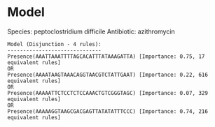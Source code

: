 
# Model

Species: peptoclostridium difficile
Antibiotic: azithromycin

```
Model (Disjunction - 4 rules):
------------------------------
Presence(AAATTAAATTTTAGCACATTTATAAAGATTA) [Importance: 0.75, 17 equivalent rules]
OR
Presence(AAAATAAGTAAACAGGTAACGTCTATTGAAT) [Importance: 0.22, 616 equivalent rules]
OR
Presence(AAAAATTCTCCTCTCCAAACTGTCGGGTAGC) [Importance: 0.07, 329 equivalent rules]
OR
Presence(AAAAAGGTAAGCGACGAGTTATATATTTCCC) [Importance: 0.74, 216 equivalent rules]

```

